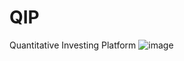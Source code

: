# QIP
Quantitative Investing Platform
![image](https://github.com/bokyoung96/QIP/assets/49546804/c8ba99eb-93b8-4cdf-aa31-4ec31fba73a4)
